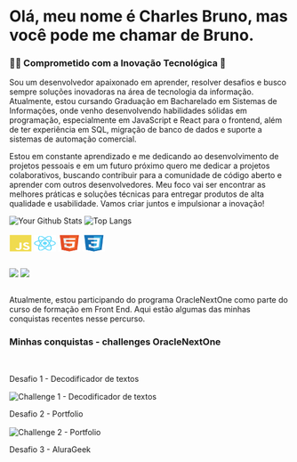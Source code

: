 <h1>Olá, meu nome é Charles Bruno, mas você pode me chamar de Bruno.</h1>

<h3>👨‍💻 Comprometido com a Inovação Tecnológica 🚀</h3>

<p>
  Sou um desenvolvedor apaixonado em aprender, resolver desafios e busco sempre soluções inovadoras na área de tecnologia da informação. Atualmente, estou cursando Graduação em Bacharelado em Sistemas de Informações, onde venho desenvolvendo habilidades sólidas em programação, especialmente em JavaScript e React para o frontend, além de ter experiência em SQL, migração de banco de dados e suporte a sistemas de automação comercial.

  Estou em constante aprendizado e me dedicando ao desenvolvimento de projetos pessoais e em um futuro próximo quero me dedicar a projetos colaborativos, buscando contribuir para a comunidade de código aberto e aprender com outros desenvolvedores. Meu foco vai ser encontrar as melhores práticas e soluções técnicas para entregar produtos de alta qualidade e usabilidade.
  Vamos criar juntos e impulsionar a inovação!
</p>

<div>
  <img height="180em" src="https://github-readme-stats.vercel.app/api?username=charlesbrcosta&show_icons=true&theme=dark&include_all_commits=true&count_private=true" alt="Your Github Stats">  
  <img height="180em" src="https://github-readme-stats.vercel.app/api/top-langs/?username=charlesbrcosta&layout=compact&theme=dark&langs_count=10&card_width=400&custom_height=300" alt="Top Langs">
</div>

<div style="display: inline_block"><br>
  <img align="center" alt="Bruno-Js" height="30" width="40" src="https://raw.githubusercontent.com/devicons/devicon/master/icons/javascript/javascript-plain.svg">
  <img align="center" alt="Bruno-React" height="30" width="40" src="https://raw.githubusercontent.com/devicons/devicon/master/icons/react/react-original.svg">
  <img align="center" alt="Bruno-HTML" height="30" width="40" src="https://raw.githubusercontent.com/devicons/devicon/master/icons/html5/html5-original.svg">
  <img align="center" alt="Bruno-CSS" height="30" width="40" src="https://raw.githubusercontent.com/devicons/devicon/master/icons/css3/css3-original.svg">
</div>
  
  ##
 
<div> 
  <a href = "mailto:charlesbrcosta@gmail.com"><img src="https://img.shields.io/badge/-Gmail-%23333?style=for-the-badge&logo=gmail&logoColor=white" target="_blank"></a>
  <a href="https://www.linkedin.com/in/charlesbrcosta" target="_blank"><img src="https://img.shields.io/badge/-LinkedIn-%230077B5?style=for-the-badge&logo=linkedin&logoColor=white" target="_blank"></a>   
</div>

##

<p>Atualmente, estou participando do programa OracleNextOne como parte do curso de formação em Front End. Aqui estão algumas das minhas conquistas recentes nesse percurso.</p>

### Minhas conquistas - challenges OracleNextOne

<div style="display: inline_block"><br>
  <p>Desafio 1 - Decodificador de textos</p>
  <img align="center" alt="Challenge 1 - Decodificador de textos" height="30" width="40" src="https://drive.google.com/file/d/1QGrYdpBObzksOB7byiI3XXA25IpSCvLp/view?usp=sharing">
  <p>Desafio 2 - Portfolio</p>
  <img align="center" alt="Challenge 2 - Portfolio" height="30" width="40" src="https://drive.google.com/file/d/1z1VxrwD-Nf77vcy2RSdCeg67flPMnQBq/view?usp=drive_link">
  <p>Desafio 3 - AluraGeek</p
  <img align="center" alt="Challenge 3 - AluraGeek" height="30" width="40" src="https://drive.google.com/file/d/1YbP-XyYAeGkVGrWPgHCc4kLUBxzbD9Po/view?usp=drive_link">
</div>
